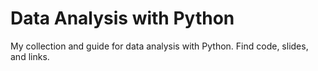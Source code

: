 # Data Analysis with Python

My collection and guide for data analysis with Python. Find code, slides, and links.
